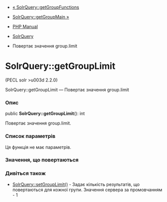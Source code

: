 - [« SolrQuery::getGroupFunctions](solrquery.getgroupfunctions.md)
- [SolrQuery::getGroupMain »](solrquery.getgroupmain.md)

- [PHP Manual](index.md)
- [SolrQuery](class.solrquery.md)
- Повертає значення group.limit

# SolrQuery::getGroupLimit

(PECL solr \>u003d 2.2.0)

SolrQuery::getGroupLimit — Повертає значення group.limit

### Опис

public **SolrQuery::getGroupLimit**(): int

Повертає значення group.limit.

### Список параметрів

Ця функція не має параметрів.

### Значення, що повертаються

### Дивіться також

- [SolrQuery::setGroupLimit()](solrquery.setgrouplimit.md) - Задає
кількість результатів, що повертаються для кожної групи. Значення
сервера за промовчанням - 1
